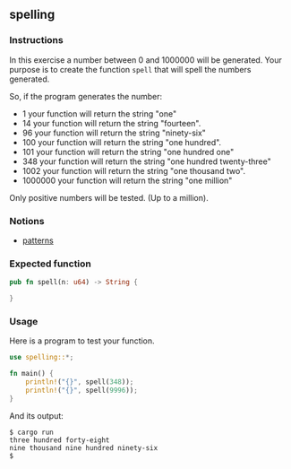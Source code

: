 ## spelling

### Instructions

In this exercise a number between 0 and 1000000 will be generated.
Your purpose is to create the function `spell` that will spell the numbers generated.

So, if the program generates the number:

- 1 your function will return the string "one"
- 14 your function will return the string "fourteen".
- 96 your function will return the string "ninety-six"
- 100 your function will return the string "one hundred".
- 101 your function will return the string "one hundred one"
- 348 your function will return the string "one hundred twenty-three"
- 1002 your function will return the string "one thousand two".
- 1000000 your function will return the string "one million"

Only positive numbers will be tested. (Up to a million).

### Notions

- [patterns](https://doc.rust-lang.org/book/ch18-00-patterns.html)


### Expected function

```rust
pub fn spell(n: u64) -> String {

}
```

### Usage

Here is a program to test your function.

```rust
use spelling::*;

fn main() {
    println!("{}", spell(348));
    println!("{}", spell(9996));
}
```

And its output:

```console
$ cargo run
three hundred forty-eight
nine thousand nine hundred ninety-six
$
```
